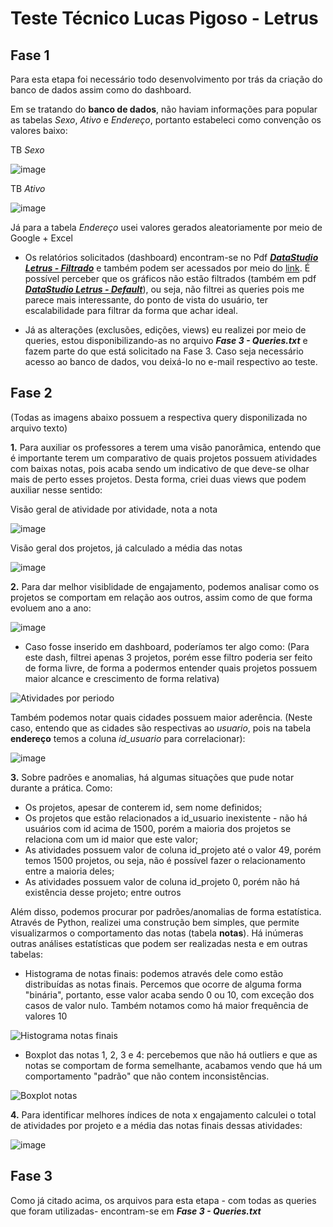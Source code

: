 # Teste Técnico Lucas Pigoso - Letrus

## Fase 1

Para esta etapa foi necessário todo desenvolvimento por trás da criação do banco de dados assim como do dashboard.

Em se tratando do **banco de dados**, não haviam informações para popular as tabelas *Sexo*, *Ativo* e *Endereço*, portanto estabeleci como convenção os valores baixo:

TB *Sexo*

![image](https://user-images.githubusercontent.com/33936130/184216010-edbc9337-a4f9-4cf0-bb30-cc3b9c16e9e6.png)

TB *Ativo*

![image](https://user-images.githubusercontent.com/33936130/184216166-ba6dfc8b-59ef-4137-be3a-7eaa5d56b6ef.png)

Já para a tabela *Endereço* usei valores gerados aleatoriamente por meio de Google + Excel

- Os relatórios solicitados (dashboard) encontram-se no Pdf [**_DataStudio Letrus - Filtrado_**](https://github.com/LPigoso/letrus/blob/main/DataStudio%20Letrus%20-%20Filtrado.pdf) e também podem ser acessados por meio do [link](https://datastudio.google.com/reporting/c081106b-eb0e-41fe-bff3-50d77afc4a74). É possível perceber que os gráficos não estão filtrados (também em pdf [**_DataStudio Letrus - Default_**](https://github.com/LPigoso/letrus/blob/main/DataStudio%20Letrus%20-%20Default.pdf)), ou seja, não filtrei as queries pois me parece mais interessante, do ponto de vista do usuário, ter escalabilidade para filtrar da forma que achar ideal.

- Já as alterações (exclusões, edições, views) eu realizei por meio de queries, estou disponibilizando-as no arquivo **_Fase 3 - Queries.txt_** e fazem parte do que está solicitado na Fase 3. Caso seja necessário acesso ao banco de dados, vou deixá-lo no e-mail respectivo ao teste.


## Fase 2

(Todas as imagens abaixo possuem a respectiva query disponilizada no arquivo texto)

**1.** Para auxiliar os professores a terem uma visão panorâmica, entendo que é importante terem um comparativo de quais projetos possuem atividades com baixas notas, pois acaba sendo um indicativo de que deve-se olhar mais de perto esses projetos. Desta forma, criei duas views que podem auxiliar nesse sentido:

Visão geral de atividade por atividade, nota a nota

![image](https://user-images.githubusercontent.com/33936130/184224745-c39f72d9-3b48-4d53-9159-c176384afaf3.png)

Visão geral dos projetos, já calculado a média das notas

![image](https://user-images.githubusercontent.com/33936130/184224053-c8878292-d8a6-409a-94aa-da6e6278e800.png)


**2.**  Para dar melhor visiblidade de engajamento, podemos analisar como os projetos se comportam em relação aos outros, assim como de que forma evoluem ano a ano:

![image](https://user-images.githubusercontent.com/33936130/184226648-6456c6ba-e131-415b-a264-946c62147b1e.png)

- Caso fosse inserido em dashboard, poderíamos ter algo como:
(Para este dash, filtrei apenas 3 projetos, porém esse filtro poderia ser feito de forma livre, de forma a podermos entender quais projetos possuem maior alcance e crescimento de forma relativa)

![Atividades por periodo](https://user-images.githubusercontent.com/33936130/184227213-05067d25-c7c9-4ff9-bad3-e79db3e6dc56.png)

Também podemos notar quais cidades possuem maior aderência. (Neste caso, entendo que as cidades são respectivas ao _usuario_, pois na tabela **endereço** temos a coluna _id_usuario_ para correlacionar):

![image](https://user-images.githubusercontent.com/33936130/184227297-842fee8f-ab5d-42cc-8c03-15016eb1c877.png)

**3.** Sobre padrões e anomalias, há algumas situações que pude notar durante a prática. Como:

- Os projetos, apesar de conterem id, sem nome definidos;
- Os projetos que estão relacionados a id_usuario inexistente - não há usuários com id acima de 1500, porém a maioria dos projetos se relaciona com um id maior que este valor;
- As atividades possuem valor de coluna id_projeto até o valor 49, porém temos 1500 projetos, ou seja, não é possível fazer o relacionamento entre a maioria deles;
- As atividades possuem valor de coluna id_projeto 0, porém não há existência desse projeto; entre outros

Além disso, podemos procurar por padrões/anomalias de forma estatística. Através de Python, realizei uma construção bem simples, que permite visualizarmos o comportamento das notas (tabela **notas**). Há inúmeras outras análises estatísticas que podem ser realizadas nesta e em outras tabelas:

- Histograma de notas finais: podemos através dele como estão distribuídas as notas finais. Percemos que ocorre de alguma forma "binária", portanto, esse valor acaba sendo 0 ou 10, com exceção dos casos de valor nulo. Também notamos como há maior frequência de valores 10

![Histograma notas finais](https://user-images.githubusercontent.com/33936130/184229926-c844d481-7d18-4b1d-83f4-f00b6a4941da.png)

- Boxplot das notas 1, 2, 3 e 4: percebemos que não há outliers e que as notas se comportam de forma semelhante, acabamos vendo que há um comportamento "padrão" que não contem inconsistências.

![Boxplot notas](https://user-images.githubusercontent.com/33936130/184229939-c3165b22-f292-47ca-a46b-f92f809b3d40.png)


**4.** Para identificar melhores índices de nota x engajamento calculei o total de atividades por projeto e a média das notas finais dessas atividades:

![image](https://user-images.githubusercontent.com/33936130/184234671-30041899-42b1-4723-9786-46c8c526e03e.png)



## Fase 3

Como já citado acima, os arquivos para esta etapa - com todas as queries que foram utilizadas- encontram-se em **_Fase 3 - Queries.txt_**
